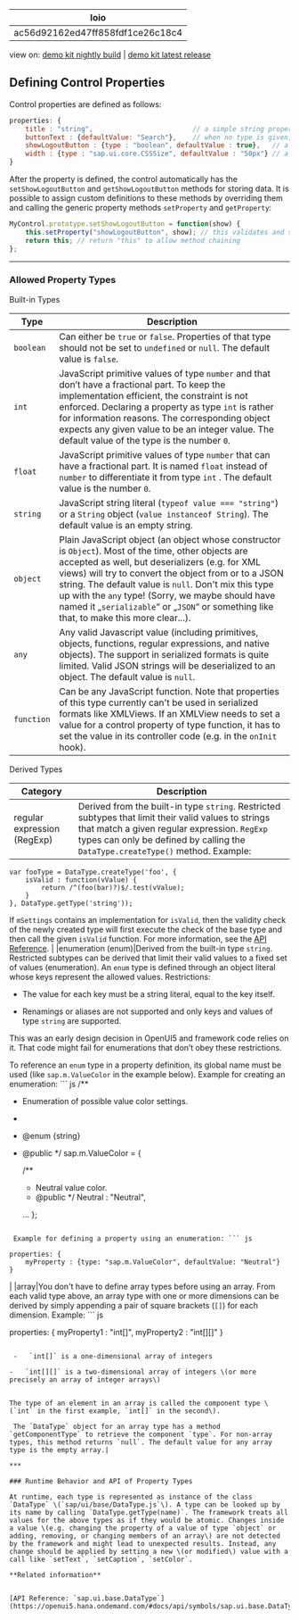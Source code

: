 <!-- loioac56d92162ed47ff858fdf1ce26c18c4 -->

| loio |
| -----|
| ac56d92162ed47ff858fdf1ce26c18c4 |

<div id="loio">

view on: [demo kit nightly build](https://openui5nightly.hana.ondemand.com/#/topic/ac56d92162ed47ff858fdf1ce26c18c4) | [demo kit latest release](https://openui5.hana.ondemand.com/#/topic/ac56d92162ed47ff858fdf1ce26c18c4)</div>

## Defining Control Properties

Control properties are defined as follows:

``` js
properties: {
    title : "string",                         // a simple string property, default value is undefined
    buttonText : {defaultValue: "Search"},    // when no type is given, the type is string
    showLogoutButton : {type : "boolean", defaultValue : true},   // a boolean property where a default value is given
    width : {type : "sap.ui.core.CSSSize", defaultValue : "50px"} // a CSS size property where a default value is given
}
```

After the property is defined, the control automatically has the `setShowLogoutButton` and `getShowLogoutButton` methods for storing data. It is possible to assign custom definitions to these methods by overriding them and calling the generic property methods `setProperty` and `getProperty`:

``` js
MyControl.prototype.setShowLogoutButton = function(show) {
    this.setProperty("showLogoutButton", show); // this validates and stores the new value
    return this; // return "this" to allow method chaining
};

```

***

### Allowed Property Types

Built-in Types<a name="loioac56d92162ed47ff858fdf1ce26c18c4__table_gkp_kb2_2y"/>

|Type|Description|
|----|-----------|
| `boolean` |Can either be `true` or `false`. Properties of that type should not be set to `undefined` or `null`. The default value is `false`.|
| `int` |JavaScript primitive values of type `number` and that don’t have a fractional part. To keep the implementation efficient, the constraint is not enforced. Declaring a property as type `int` is rather for information reasons. The corresponding object expects any given value to be an integer value. The default value of the type is the number `0`.|
| `float` |JavaScript primitive values of type `number` that can have a fractional part. It is named `float` instead of `number` to differentiate it from type `int` . The default value is the number `0`.|
| `string` |JavaScript string literal \(`typeof value === "string"`\) or a `String` object \(`value instanceof String`\). The default value is an empty string.|
| `object` |Plain JavaScript object \(an object whose constructor is `Object`\). Most of the time, other objects are accepted as well, but deserializers \(e.g. for XML views\) will try to convert the object from or to a JSON string. The default value is `null`. Don't mix this type up with the `any` type! \(Sorry, we maybe should have named it „`serializable`“ or „`JSON`“ or something like that, to make this more clear...\).|
| `any` |Any valid Javascript value \(including primitives, objects, functions, regular expressions, and native objects\). The support in serialized formats is quite limited. Valid JSON strings will be deserialized to an object. The default value is `null`.|
| `function` |Can be any JavaScript function. Note that properties of this type currently can't be used in serialized formats like XMLViews. If an XMLView needs to set a value for a control property of type function, it has to set the value in its controller code \(e.g. in the `onInit` hook\).|

Derived Types<a name="loioac56d92162ed47ff858fdf1ce26c18c4__table_lbg_fc2_2y"/>

|Category|Description|
|--------|-----------|
|regular expression \(RegExp\)|Derived from the built-in type `string`. Restricted subtypes that limit their valid values to strings that match a given regular expression. `RegExp` types can only be defined by calling the `DataType.createType()` method. Example:

```
var fooType = DataType.createType('foo', {
    isValid : function(vValue) {
        return /^(foo(bar)?)$/.test(vValue);
    }
}, DataType.getType('string'));

```

 If `mSettings` contains an implementation for `isValid`, then the validity check of the newly created type will first execute the check of the base type and then call the given `isValid` function. For more information, see the [API Reference](https://openui5.hana.ondemand.com/#docs/api/symbols/sap.ui.base.DataType.html). |
|enumeration \(enum\)|Derived from the built-in type `string`. Restricted subtypes can be derived that limit their valid values to a fixed set of values \(enumeration\). An `enum` type is defined through an object literal whose keys represent the allowed values. Restrictions:

-   The value for each key must be a string literal, equal to the key itself.

-   Renamings or aliases are not supported and only keys and values of type `string` are supported.


This was an early design decision in OpenUI5 and framework code relies on it. That code might fail for enumerations that don’t obey these restrictions.

 To reference an `enum` type in a property definition, its global name must be used \(like `sap.m.ValueColor` in the example below\). Example for creating an enumeration: ``` js
/**
* Enumeration of possible value color settings.
*
* @enum {string}
* @public
*/
sap.m.ValueColor = {

    /**
    * Neutral value color.
    * @public
    */
    Neutral : "Neutral",

    …
};

```

 Example for defining a property using an enumeration: ``` js

properties: {
    myProperty : {type: "sap.m.ValueColor", defaultValue: "Neutral"}
}

```

 |
|array|You don't have to define array types before using an array. From each valid type above, an array type with one or more dimensions can be derived by simply appending a pair of square brackets \(`[]`\) for each dimension. Example: ``` js

properties: {
    myProperty1 : "int[]",
    myProperty2 : "int[][]"
}

```

 -   `int[]` is a one-dimensional array of integers

-   `int[][]` is a two-dimensional array of integers \(or more precisely an array of integer arrays\)


The type of an element in an array is called the component type \(`int` in the first example, `int[]` in the second\).

 The `DataType` object for an array type has a method `getComponentType` to retrieve the component `type`. For non-array types, this method returns `null`. The default value for any array type is the empty array.|

***

### Runtime Behavior and API of Property Types

At runtime, each type is represented as instance of the class `DataType` \(`sap/ui/base/DataType.js`\). A type can be looked up by its name by calling `DataType.getType(name)`. The framework treats all values for the above types as if they would be atomic. Changes inside a value \(e.g. changing the property of a value of type `object` or adding, removing, or changing members of an array\) are not detected by the framework and might lead to unexpected results. Instead, any change should be applied by setting a new \(or modified\) value with a call like `setText`, `setCaption`, `setColor`.

**Related information**  


[API Reference: `sap.ui.base.DataType`](https://openui5.hana.ondemand.com/#docs/api/symbols/sap.ui.base.DataType.html)

